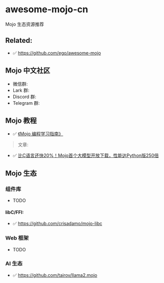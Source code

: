 # awesome-mojo-cn
Mojo 生态资源推荐

## Related:

- ✅ https://github.com/ego/awesome-mojo

## Mojo 中文社区

- 微信群:
- Lark 群:
- Discord 群:
- Telegram 群:


## Mojo 教程

- ✅ [《Mojo 编程学习指南》](https://trybetter.larksuite.com/wiki/APobw4BNxiU8JgkwtUpucFD0stc)

> 文章:

- ✅ [比C语言还快20%！Mojo首个大模型开放下载，性能达Python版250倍](https://mp.weixin.qq.com/s/_tfMPdaIo6LPDcTXqpy4xw)



## Mojo 生态


### 组件库

- TODO

#### libC/FFI:

- ✅ https://github.com/crisadamo/mojo-libc


### Web 框架

- TODO

### AI 生态

- ✅ https://github.com/tairov/llama2.mojo

